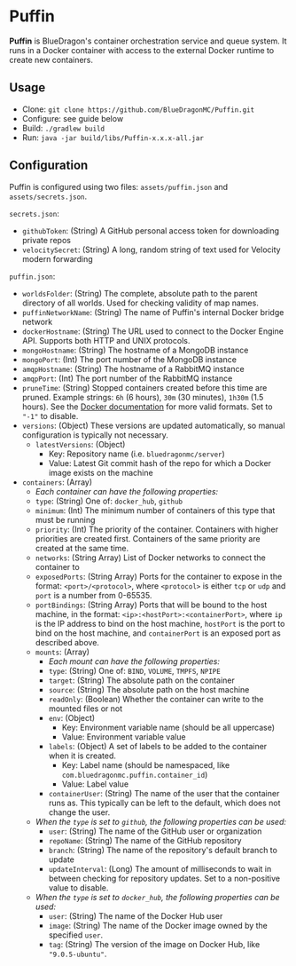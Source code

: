 # Puffin
**Puffin** is BlueDragon's container orchestration service and queue system.
It runs in a Docker container with access to the external Docker runtime to create new containers.

## Usage
- Clone: `git clone https://github.com/BlueDragonMC/Puffin.git`
- Configure: see guide below
- Build: `./gradlew build`
- Run: `java -jar build/libs/Puffin-x.x.x-all.jar`

## Configuration
Puffin is configured using two files: `assets/puffin.json` and `assets/secrets.json`.

`secrets.json`:
* `githubToken`: (String) A GitHub personal access token for downloading private repos
* `velocitySecret`: (String) A long, random string of text used for Velocity modern forwarding

`puffin.json`:
* `worldsFolder`: (String) The complete, absolute path to the parent directory of all worlds. Used for checking validity of map names.
* `puffinNetworkName`: (String) The name of Puffin's internal Docker bridge network
* `dockerHostname`: (String) The URL used to connect to the Docker Engine API. Supports both HTTP and UNIX protocols.
* `mongoHostname`: (String) The hostname of a MongoDB instance
* `mongoPort`: (Int) The port number of the MongoDB instance
* `amqpHostname`: (String) The hostname of a RabbitMQ instance
* `amqpPort`: (Int) The port number of the RabbitMQ instance
* `pruneTime`: (String) Stopped containers created before this time are pruned. Example strings: `6h` (6 hours), `30m` (30 minutes), `1h30m` (1.5 hours). See the [Docker documentation](https://docs.docker.com/engine/reference/commandline/container_prune/#filtering) for more valid formats. Set to `"-1"` to disable.
* `versions`: (Object) These versions are updated automatically, so manual configuration is typically not necessary.
  * `latestVersions`: (Object)
    * Key: Repository name (i.e. `bluedragonmc/server`)
    * Value: Latest Git commit hash of the repo for which a Docker image exists on the machine
* `containers`: (Array)
  * *Each container can have the following properties:*
  * `type`: (String) One of: `docker_hub`, `github`
  * `minimum`: (Int) The minimum number of containers of this type that must be running
  * `priority`: (Int) The priority of the container. Containers with higher priorities are created first. Containers of the same priority are created at the same time.
  * `networks`: (String Array) List of Docker networks to connect the container to
  * `exposedPorts`: (String Array) Ports for the container to expose in the format: `<port>/<protocol>`, where `<protocol>` is either `tcp` or `udp` and `port` is a number from 0-65535.
  * `portBindings`: (String Array) Ports that will be bound to the host machine, in the format: `<ip>:<hostPort>:<containerPort>`, where `ip` is the IP address to bind on the host machine, `hostPort` is the port to bind on the host machine, and `containerPort` is an exposed port as described above.
  * `mounts`: (Array)
    * *Each mount can have the following properties:*
    * `type`: (String) One of: `BIND`, `VOLUME`, `TMPFS`, `NPIPE`
    * `target`: (String) The absolute path on the container
    * `source`: (String) The absolute path on the host machine
    * `readOnly`: (Boolean) Whether the container can write to the mounted files or not
    * `env`: (Object)
      * Key: Environment variable name (should be all uppercase)
      * Value: Environment variable value
    * `labels`: (Object) A set of labels to be added to the container when it is created.
      * Key: Label name (should be namespaced, like `com.bluedragonmc.puffin.container_id`)
      * Value: Label value
    * `containerUser`: (String) The name of the user that the container runs as. This typically can be left to the default, which does not change the user.
  * *When the `type` is set to `github`, the following properties can be used:*
      * `user`: (String) The name of the GitHub user or organization
      * `repoName`: (String) The name of the GitHub repository
      * `branch`: (String) The name of the repository's default branch to update
      * `updateInterval`: (Long) The amount of milliseconds to wait in between checking for repository updates. Set to a non-positive value to disable.
  * *When the `type` is set to `docker_hub`, the following properties can be used:*
    * `user`: (String) The name of the Docker Hub user
    * `image`: (String) The name of the Docker image owned by the specified `user`.
    * `tag`: (String) The version of the image on Docker Hub, like `"9.0.5-ubuntu"`.